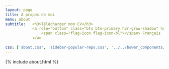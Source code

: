 ```yaml
---
layout: page
title: A propos de moi
menu: about
subtitle:   <h3>Télécharger mon CV</h3>
            <a role="button" class="btn btn-primary hvr-grow-shadow" href="/assets/files/CV - Jonathan Mortier.pdf" target="_blanks">
                <span class="flag-icon flag-icon-bl"></span> Français
            </a>
          
css: ['about.css', 'sidebar-popular-repo.css', '../../bower_components/flag-icon-css/css/flag-icon.min.css']
---
```


{% include about.html %}
